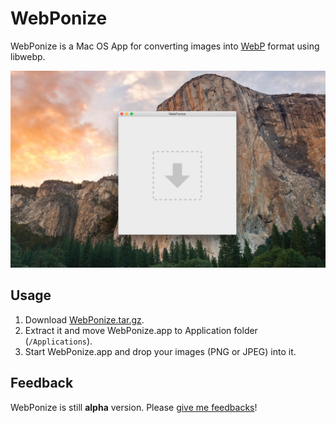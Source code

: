 
# WebPonize

WebPonize is a Mac OS App for converting images into [WebP](https://developers.google.com/speed/webp/) format using libwebp.

![](webponize.jpg)

## Usage

1. Download [WebPonize.tar.gz](http://bit.ly/webponize).
2. Extract it and move WebPonize.app to Application folder (`/Applications`).
3. Start WebPonize.app and drop your images (PNG or JPEG) into it.

## Feedback

WebPonize is still **alpha** version. Please [give me feedbacks](https://github.com/1000ch/webponize/issues)!
